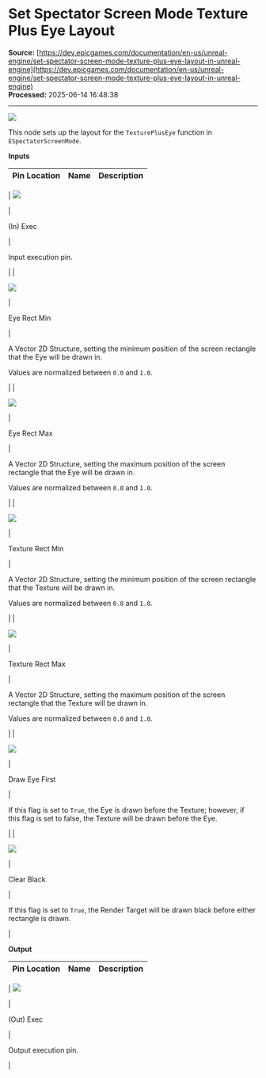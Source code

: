 # Set Spectator Screen Mode Texture Plus Eye Layout

**Source:** [https://dev.epicgames.com/documentation/en-us/unreal-engine/set-spectator-screen-mode-texture-plus-eye-layout-in-unreal-engine](https://dev.epicgames.com/documentation/en-us/unreal-engine/set-spectator-screen-mode-texture-plus-eye-layout-in-unreal-engine)  
**Processed:** 2025-06-14 16:48:38

---

[![](https://dev.epicgames.com/community/api/documentation/image/f9613dbd-e740-454a-8207-16568e8247ce?resizing_type=fit)](https://dev.epicgames.com/community/api/documentation/image/f9613dbd-e740-454a-8207-16568e8247ce?resizing_type=fit)

This node sets up the layout for the `TexturePlusEye` function in `ESpectatorScreenMode`.

**Inputs**

| Pin Location | Name | Description |
| --- | --- | --- |
| 
[![](https://dev.epicgames.com/community/api/documentation/image/6c7c9c85-5fef-474b-b29a-c2c71b872732?resizing_type=fit)](https://dev.epicgames.com/community/api/documentation/image/6c7c9c85-5fef-474b-b29a-c2c71b872732?resizing_type=fit)



 | 

(In) Exec

 | 

Input execution pin.

 |
| 

[![](https://dev.epicgames.com/community/api/documentation/image/0dd93ce8-66e0-4f40-a79a-d359bf4ebcba?resizing_type=fit)](https://dev.epicgames.com/community/api/documentation/image/0dd93ce8-66e0-4f40-a79a-d359bf4ebcba?resizing_type=fit)



 | 

Eye Rect Min

 | 

A Vector 2D Structure, setting the minimum position of the screen rectangle that the Eye will be drawn in.

Values are normalized between `0.0` and `1.0`.



 |
| 

[![](https://dev.epicgames.com/community/api/documentation/image/bf69c778-1c19-4d85-81ac-87834b805f19?resizing_type=fit)](https://dev.epicgames.com/community/api/documentation/image/bf69c778-1c19-4d85-81ac-87834b805f19?resizing_type=fit)



 | 

Eye Rect Max

 | 

A Vector 2D Structure, setting the maximum position of the screen rectangle that the Eye will be drawn in.

Values are normalized between `0.0` and `1.0`.



 |
| 

[![](https://dev.epicgames.com/community/api/documentation/image/78c96e64-d93c-4cfc-b9ce-65b55621fa5e?resizing_type=fit)](https://dev.epicgames.com/community/api/documentation/image/78c96e64-d93c-4cfc-b9ce-65b55621fa5e?resizing_type=fit)



 | 

Texture Rect Min

 | 

A Vector 2D Structure, setting the minimum position of the screen rectangle that the Texture will be drawn in.

Values are normalized between `0.0` and `1.0`.



 |
| 

[![](https://dev.epicgames.com/community/api/documentation/image/602036bd-8d99-4c92-aa82-a06aa99d7174?resizing_type=fit)](https://dev.epicgames.com/community/api/documentation/image/602036bd-8d99-4c92-aa82-a06aa99d7174?resizing_type=fit)



 | 

Texture Rect Max

 | 

A Vector 2D Structure, setting the maximum position of the screen rectangle that the Texture will be drawn in.

Values are normalized between `0.0` and `1.0`.



 |
| 

[![](https://dev.epicgames.com/community/api/documentation/image/43566e83-18a0-43e5-81ab-28d06d9ccf01?resizing_type=fit)](https://dev.epicgames.com/community/api/documentation/image/43566e83-18a0-43e5-81ab-28d06d9ccf01?resizing_type=fit)



 | 

Draw Eye First

 | 

If this flag is set to `True`, the Eye is drawn before the Texture; however, if this flag is set to false, the Texture will be drawn before the Eye.

 |
| 

[![](https://dev.epicgames.com/community/api/documentation/image/8058fd85-bcce-433e-ae42-1b6a34c17452?resizing_type=fit)](https://dev.epicgames.com/community/api/documentation/image/8058fd85-bcce-433e-ae42-1b6a34c17452?resizing_type=fit)



 | 

Clear Black

 | 

If this flag is set to `True`, the Render Target will be drawn black before either rectangle is drawn.

 |

**Output**

| Pin Location | Name | Description |
| --- | --- | --- |
| 
[![](https://dev.epicgames.com/community/api/documentation/image/8e6f0e6d-c4fc-4c22-8fbb-330546d54a80?resizing_type=fit)](https://dev.epicgames.com/community/api/documentation/image/8e6f0e6d-c4fc-4c22-8fbb-330546d54a80?resizing_type=fit)



 | 

(Out) Exec

 | 

Output execution pin.

 |